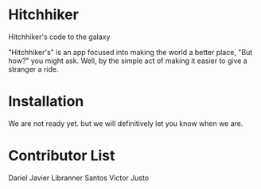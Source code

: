 Hitchhiker
==========

Hitchhiker's code to the galaxy

"Hitchhiker's" is an app focused into making the world a better place, "But how?" you might ask. Well, by the simple act of making it easier to give a stranger a ride.

Installation
==========
We are not ready yet. but we will definitively let you know when we are.

Contributor List
==========

Dariel Javier
Libranner Santos
Victor Justo

